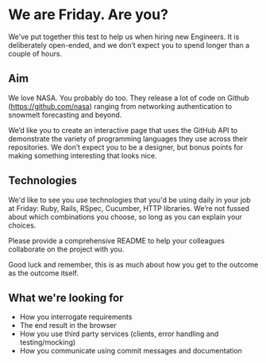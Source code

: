 # We are Friday. Are you?

We've put together this test to help us when hiring new Engineers. It is deliberately open-ended, and we don’t expect you to spend longer than a couple of hours.

## Aim
We love NASA. You probably do too. They release a lot of code on Github (https://github.com/nasa) ranging from networking authentication to snowmelt forecasting and beyond.

We’d like you to create an interactive page that uses the GitHub API to demonstrate the variety of programming languages they use across their repositories. We don’t expect you to be a designer, but bonus points for making something interesting that looks nice.

## Technologies
We'd like to see you use technologies that you'd be using daily in your job at Friday: Ruby, Rails, RSpec, Cucumber, HTTP libraries. We’re not fussed about which combinations you choose, so long as you can explain your choices.

Please provide a comprehensive README to help your colleagues collaborate on the project with you.

Good luck and remember, this is as much about how you get to the outcome as the outcome itself.

## What we're looking for
* How you interrogate requirements
* The end result in the browser
* How you use third party services (clients, error handling and testing/mocking)
* How you communicate using commit messages and documentation

